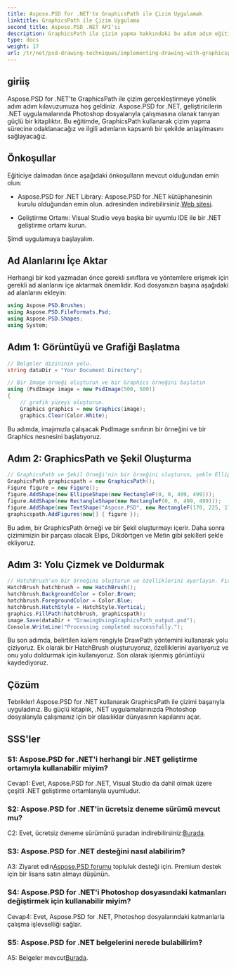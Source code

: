 ```yaml
---
title: Aspose.PSD for .NET'te GraphicsPath ile Çizim Uygulamak
linktitle: GraphicsPath ile Çizim Uygulama
second_title: Aspose.PSD .NET API'si
description: GraphicsPath ile çizim yapma hakkındaki bu adım adım eğitimde Aspose.PSD for .NET'in gücünü keşfedin. .NET uygulamalarınızı gelişmiş Photoshop dosya işlemeyle geliştirin.
type: docs
weight: 17
url: /tr/net/psd-drawing-techniques/implementing-drawing-with-graphicspath/
---
```

## giriiş

Aspose.PSD for .NET'te GraphicsPath ile çizim gerçekleştirmeye yönelik adım adım kılavuzumuza hoş geldiniz. Aspose.PSD for .NET, geliştiricilerin .NET uygulamalarında Photoshop dosyalarıyla çalışmasına olanak tanıyan güçlü bir kitaplıktır. Bu eğitimde, GraphicsPath kullanarak çizim yapma sürecine odaklanacağız ve ilgili adımların kapsamlı bir şekilde anlaşılmasını sağlayacağız.

## Önkoşullar

Eğiticiye dalmadan önce aşağıdaki önkoşulların mevcut olduğundan emin olun:

-  Aspose.PSD for .NET Library: Aspose.PSD for .NET kütüphanesinin kurulu olduğundan emin olun. adresinden indirebilirsiniz.[Web sitesi](https://releases.aspose.com/psd/net/).

- Geliştirme Ortamı: Visual Studio veya başka bir uyumlu IDE ile bir .NET geliştirme ortamı kurun.

Şimdi uygulamaya başlayalım.

## Ad Alanlarını İçe Aktar

Herhangi bir kod yazmadan önce gerekli sınıflara ve yöntemlere erişmek için gerekli ad alanlarını içe aktarmak önemlidir. Kod dosyanızın başına aşağıdaki ad alanlarını ekleyin:

```csharp
using Aspose.PSD.Brushes;
using Aspose.PSD.FileFormats.Psd;
using Aspose.PSD.Shapes;
using System;
```

## Adım 1: Görüntüyü ve Grafiği Başlatma

```csharp
// Belgeler dizininin yolu.
string dataDir = "Your Document Directory";

// Bir Image örneği oluşturun ve bir Graphics örneğini başlatın
using (PsdImage image = new PsdImage(500, 500))
{
    // grafik yüzeyi oluşturun.
    Graphics graphics = new Graphics(image);
    graphics.Clear(Color.White);
```

Bu adımda, imajımızla çalışacak PsdImage sınıfının bir örneğini ve bir Graphics nesnesini başlatıyoruz.

## Adım 2: GraphicsPath ve Şekil Oluşturma

```csharp
// GraphicsPath ve Şekil Örneği'nin bir örneğini oluşturun, şekle EllipseShape, RectangleShape ve TextShape'i ekleyin
GraphicsPath graphicspath = new GraphicsPath();
Figure figure = new Figure();
figure.AddShape(new EllipseShape(new RectangleF(0, 0, 499, 499)));
figure.AddShape(new RectangleShape(new RectangleF(0, 0, 499, 499)));
figure.AddShape(new TextShape("Aspose.PSD", new RectangleF(170, 225, 170, 100), new Font("Arial", 20), StringFormat.GenericTypographic));
graphicspath.AddFigures(new[] { figure });
```

Bu adım, bir GraphicsPath örneği ve bir Şekil oluşturmayı içerir. Daha sonra çizimimizin bir parçası olacak Elips, Dikdörtgen ve Metin gibi şekilleri şekle ekliyoruz.

## Adım 3: Yolu Çizmek ve Doldurmak

```csharp
// HatchBrush'un bir örneğini oluşturun ve özelliklerini ayarlayın. Fırça ve GraphicsPath nesnelerini sağlayarak yolu doldurun
HatchBrush hatchbrush = new HatchBrush();
hatchbrush.BackgroundColor = Color.Brown;
hatchbrush.ForegroundColor = Color.Blue;
hatchbrush.HatchStyle = HatchStyle.Vertical;
graphics.FillPath(hatchbrush, graphicspath);
image.Save(dataDir + "DrawingUsingGraphicsPath_output.psd");
Console.WriteLine("Processing completed successfully.");
```

Bu son adımda, belirtilen kalem rengiyle DrawPath yöntemini kullanarak yolu çiziyoruz. Ek olarak bir HatchBrush oluşturuyoruz, özelliklerini ayarlıyoruz ve onu yolu doldurmak için kullanıyoruz. Son olarak işlenmiş görüntüyü kaydediyoruz.

## Çözüm

Tebrikler! Aspose.PSD for .NET kullanarak GraphicsPath ile çizimi başarıyla uyguladınız. Bu güçlü kitaplık, .NET uygulamalarınızda Photoshop dosyalarıyla çalışmanız için bir olasılıklar dünyasının kapılarını açar.

## SSS'ler

### S1: Aspose.PSD for .NET'i herhangi bir .NET geliştirme ortamıyla kullanabilir miyim?

Cevap1: Evet, Aspose.PSD for .NET, Visual Studio da dahil olmak üzere çeşitli .NET geliştirme ortamlarıyla uyumludur.

### S2: Aspose.PSD for .NET'in ücretsiz deneme sürümü mevcut mu?

 C2: Evet, ücretsiz deneme sürümünü şuradan indirebilirsiniz:[Burada](https://releases.aspose.com/).

### S3: Aspose.PSD for .NET desteğini nasıl alabilirim?

 A3: Ziyaret edin[Aspose.PSD forumu](https://forum.aspose.com/c/psd/34) topluluk desteği için. Premium destek için bir lisans satın almayı düşünün.

### S4: Aspose.PSD for .NET'i Photoshop dosyasındaki katmanları değiştirmek için kullanabilir miyim?

Cevap4: Evet, Aspose.PSD for .NET, Photoshop dosyalarındaki katmanlarla çalışma işlevselliği sağlar.

### S5: Aspose.PSD for .NET belgelerini nerede bulabilirim?

 A5: Belgeler mevcut[Burada](https://reference.aspose.com/psd/net/).
